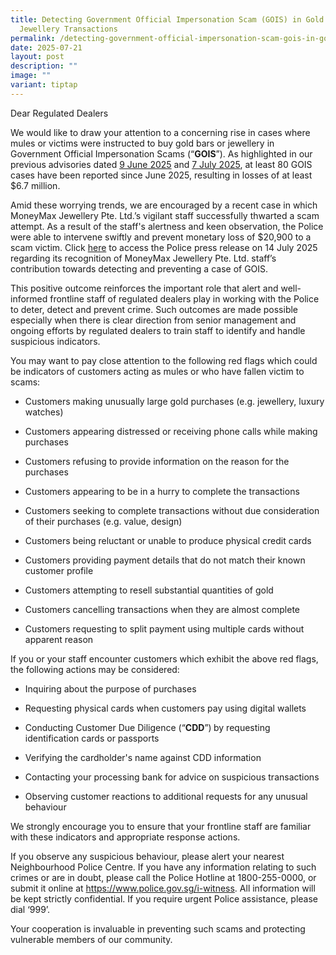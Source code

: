 ```yaml
---
title: Detecting Government Official Impersonation Scam (GOIS) in Gold and
  Jewellery Transactions
permalink: /detecting-government-official-impersonation-scam-gois-in-gold-and-jewellery-transactions/
date: 2025-07-21
layout: post
description: ""
image: ""
variant: tiptap
---
```

<p>Dear Regulated Dealers</p>
<p></p>
<p>We would like to draw your attention to a concerning rise in cases where
mules or victims were instructed to buy gold bars or jewellery in Government
Official Impersonation Scams (“<strong>GOIS</strong>”). As highlighted
in our previous advisories dated <u>9 June 2025</u> and <u>7 July 2025</u>,
at least 80 GOIS cases have been reported since June 2025, resulting in
losses of at least $6.7 million.</p>
<p></p>
<p>Amid these worrying trends, we are encouraged by a recent case in which
MoneyMax Jewellery Pte. Ltd.’s vigilant staff successfully thwarted a scam
attempt. As a result of the staff's alertness and keen observation, the
Police were able to intervene swiftly and prevent monetary loss of $20,900
to a scam victim. Click <a href="https://www.police.gov.sg/Media-Room/News/20250714_staff_of_moneymax_presented_with_community_partnership_award_at_woodlands_police_division" rel="noopener nofollow" target="_blank">here</a> to
access the Police press release on 14 July 2025 regarding its recognition
of MoneyMax Jewellery Pte. Ltd. staff’s contribution towards detecting
and preventing a case of GOIS.</p>
<p></p>
<p>This positive outcome reinforces the important role that alert and well-informed
frontline staff of regulated dealers play in working with the Police to
deter, detect and prevent crime. Such outcomes are made possible especially
when there is clear direction from senior management and ongoing efforts
by regulated dealers to train staff to identify and handle suspicious indicators.</p>
<p></p>
<p>You may want to pay close attention to the following red flags which could
be indicators of customers acting as mules or who have fallen victim to
scams:</p>
<ul data-tight="true" class="tight">
<li>
<p>Customers making unusually large gold purchases (e.g. jewellery, luxury
watches)</p>
</li>
<li>
<p>Customers appearing distressed or receiving phone calls while making purchases</p>
</li>
<li>
<p>Customers refusing to provide information on the reason for the purchases</p>
</li>
<li>
<p>Customers appearing to be in a hurry to complete the transactions</p>
</li>
<li>
<p>Customers seeking to complete transactions without due consideration of
their purchases (e.g. value, design)</p>
</li>
<li>
<p>Customers being reluctant or unable to produce physical credit cards</p>
</li>
<li>
<p>Customers providing payment details that do not match their known customer
profile</p>
</li>
<li>
<p>Customers attempting to resell substantial quantities of gold</p>
</li>
<li>
<p>Customers cancelling transactions when they are almost complete</p>
</li>
<li>
<p>Customers requesting to split payment using multiple cards without apparent
reason</p>
</li>
</ul>
<p></p>
<p>If you or your staff encounter customers which exhibit the above red flags,
the following actions may be considered:</p>
<ul data-tight="true" class="tight">
<li>
<p>Inquiring about the purpose of purchases</p>
</li>
<li>
<p>Requesting physical cards when customers pay using digital wallets</p>
</li>
<li>
<p>Conducting Customer Due Diligence (“<strong>CDD</strong>”)<strong> </strong>by
requesting identification cards or passports</p>
</li>
<li>
<p>Verifying the cardholder's name against CDD information</p>
</li>
<li>
<p>Contacting your processing bank for advice on suspicious transactions</p>
</li>
<li>
<p>Observing customer reactions to additional requests for any unusual behaviour</p>
</li>
</ul>
<p></p>
<p>We strongly encourage you to ensure that your frontline staff are familiar
with these indicators and appropriate response actions.</p>
<p></p>
<p>If you observe any suspicious behaviour, please alert your nearest Neighbourhood
Police Centre. If you have any information relating to such crimes or are
in doubt, please call the Police Hotline at 1800-255-0000, or submit it
online at <a href="https://www.police.gov.sg/i-witness" rel="noopener noreferrer nofollow" target="_blank">https://www.police.gov.sg/i-witness</a>.
All information will be kept strictly confidential. If you require urgent
Police assistance, please dial ‘999’.</p>
<p></p>
<p>Your cooperation is invaluable in preventing such scams and protecting
vulnerable members of our community.</p>